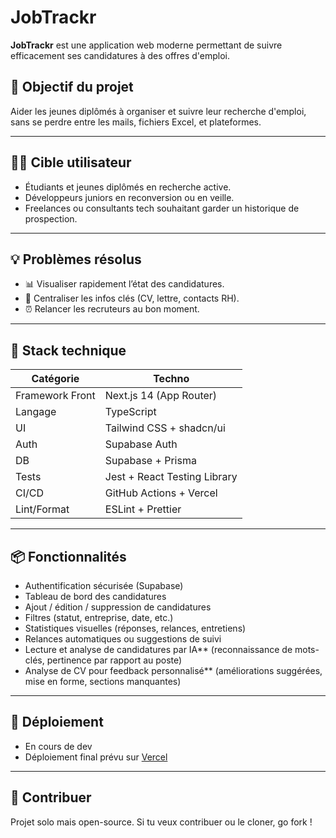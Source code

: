 # JobTrackr

**JobTrackr** est une application web moderne permettant de suivre efficacement ses candidatures à des offres d'emploi.

## 🎯 Objectif du projet

Aider les jeunes diplômés à organiser et suivre leur recherche d'emploi, sans se perdre entre les mails, fichiers Excel, et plateformes.

---

## 🧑‍💻 Cible utilisateur

- Étudiants et jeunes diplômés en recherche active.
- Développeurs juniors en reconversion ou en veille.
- Freelances ou consultants tech souhaitant garder un historique de prospection.

---

## 💡 Problèmes résolus

- 📊 Visualiser rapidement l’état des candidatures.
- 📁 Centraliser les infos clés (CV, lettre, contacts RH).
- ⏰ Relancer les recruteurs au bon moment.

---

## 🔧 Stack technique

| Catégorie       | Techno                         |
|----------------|--------------------------------|
| Framework Front | Next.js 14 (App Router)        |
| Langage         | TypeScript                     |
| UI              | Tailwind CSS + shadcn/ui       |
| Auth            | Supabase Auth                  |
| DB              | Supabase + Prisma              |
| Tests           | Jest + React Testing Library   |
| CI/CD           | GitHub Actions + Vercel        |
| Lint/Format     | ESLint + Prettier              |

---

## 📦 Fonctionnalités

- Authentification sécurisée (Supabase)
- Tableau de bord des candidatures
- Ajout / édition / suppression de candidatures
- Filtres (statut, entreprise, date, etc.)
- Statistiques visuelles (réponses, relances, entretiens)
- Relances automatiques ou suggestions de suivi
- Lecture et analyse de candidatures par IA** (reconnaissance de mots-clés, pertinence par rapport au poste)
- Analyse de CV pour feedback personnalisé** (améliorations suggérées, mise en forme, sections manquantes)

---

## 🚀 Déploiement

- En cours de dev
- Déploiement final prévu sur [Vercel](https://vercel.com)

---

## 🤝 Contribuer

Projet solo mais open-source. Si tu veux contribuer ou le cloner, go fork !

